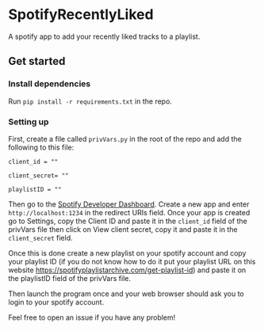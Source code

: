 # SpotifyRecentlyLiked

A spotify app to add your recently liked tracks to a playlist.

## Get started

### Install dependencies

Run `pip install -r requirements.txt` in the repo.

### Setting up
First, create a file called `privVars.py` in the root of the repo and add the following to this file: 
```
client_id = ""

client_secret= ""

playlistID = ""
```
Then go to the [Spotify Developer Dashboard](https://developer.spotify.com/dashboard). Create a new app and enter `http://localhost:1234` in the redirect URIs field.
Once your app is created go to Settings, copy the Client ID and paste it in the `client_id` field of the privVars file then click on View client secret, copy it and paste it in the `client_secret` field.

Once this is done create a new playlist on your spotify account and copy your playlist ID (if you do not know how to do it put your playlist URL on this website https://spotifyplaylistarchive.com/get-playlist-id) and paste it on the playlistID field of the privVars file.

Then launch the program once and your web browser should ask you to login to your spotify account.

Feel free to open an issue if you have any problem!
